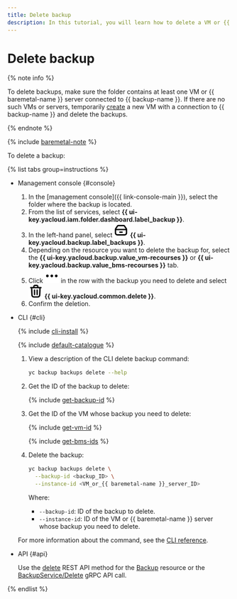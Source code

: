 ```yaml
---
title: Delete backup
description: In this tutorial, you will learn how to delete a VM or {{ baremetal-full-name }} server backup in **{{ backup-full-name }}**.
---
```


# Delete backup

{% note info %}

To delete backups, make sure the folder contains at least one VM or {{ baremetal-name }} server connected to {{ backup-name }}. If there are no such VMs or servers, temporarily [create](../create-vm.md) a new VM with a connection to {{ backup-name }} and delete the backups.

{% endnote %}

{% include [baremetal-note](../../../_includes/backup/baremetal-note.md) %}

To delete a backup:

{% list tabs group=instructions %}

- Management console {#console}

  1. In the [management console]({{ link-console-main }}), select the folder where the backup is located.
  1. From the list of services, select **{{ ui-key.yacloud.iam.folder.dashboard.label_backup }}**.
  1. In the left-hand panel, select ![backups](../../../_assets/console-icons/archive.svg) **{{ ui-key.yacloud.backup.label_backups }}**.
  1. Depending on the resource you want to delete the backup for, select the **{{ ui-key.yacloud.backup.value_vm-recourses }}** or **{{ ui-key.yacloud.backup.value_bms-recourses }}** tab.
  1. Click ![image](../../../_assets/console-icons/ellipsis.svg) in the row with the backup you need to delete and select ![trash-bin](../../../_assets/console-icons/trash-bin.svg) **{{ ui-key.yacloud.common.delete }}**.
  1. Confirm the deletion.

- CLI {#cli}

  {% include [cli-install](../../../_includes/cli-install.md) %}

  {% include [default-catalogue](../../../_includes/default-catalogue.md) %}

  1. View a description of the CLI delete backup command:

      ```bash
      yc backup backups delete --help
      ```

  1. Get the ID of the backup to delete:

      {% include [get-backup-id](../../../_includes/backup/operations/get-backup-id.md) %}

  1. Get the ID of the VM whose backup you need to delete:

      {% include [get-vm-id](../../../_includes/backup/operations/get-vm-id.md) %}

      {% include [get-bms-ids](../../../_includes/backup/operations/get-bms-ids.md) %}

  1. Delete the backup:

      ```bash
      yc backup backups delete \
        --backup-id <backup_ID> \
        --instance-id <VM_or_{{ baremetal-name }}_server_ID>
      ```

      Where:

      * `--backup-id`: ID of the backup to delete.
      * `--instance-id`: ID of the VM or {{ baremetal-name }} server whose backup you need to delete.

  For more information about the command, see the [CLI reference](../../../cli/cli-ref/backup/cli-ref/backup/delete.md).

- API {#api}

  Use the [delete](../../backup/api-ref/Backup/delete.md) REST API method for the [Backup](../../backup/api-ref/Backup/index.md) resource or the [BackupService/Delete](../../backup/api-ref/grpc/Backup/delete.md) gRPC API call.

{% endlist %}

